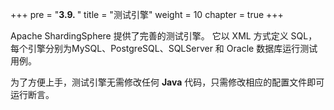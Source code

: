 +++
pre = "<b>3.9. </b>"
title = "测试引擎"
weight = 10
chapter = true
+++

Apache ShardingSphere 提供了完善的测试引擎。
它以 XML 方式定义 SQL，每个引擎分别为MySQL、PostgreSQL、SQLServer 和 Oracle 数据库运行测试用例。

为了方便上手，测试引擎无需修改任何 **Java** 代码，只需修改相应的配置文件即可运行断言。
